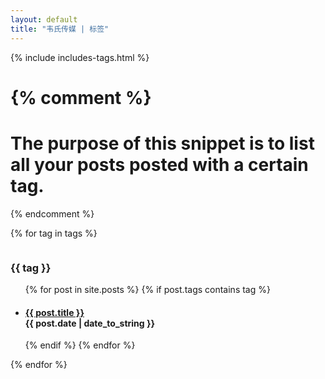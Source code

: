 ```yaml
---
layout: default
title: "韦氏传媒 | 标签"
---
```


{% include includes-tags.html %} 

{% comment %}
=======================
The purpose of this snippet is to list all your posts posted with a certain tag.
=======================
{% endcomment %}

{% for tag in tags %}

 <a name="{{ tag }}" style="position: relative; top: -60px; display: block; height: 0; overflow: hidden;"></a> 
 <h3>{{ tag }}</h3>
 <ul class="list-unstyled">
{% for post in site.posts %}
  {% if post.tags contains tag %}
   <li>
      <h4>
        <a href="{{ post.url }}"> {{ post.title }}</a>
        <div class="post-date"><span class="glyphicon glyphicon-time"></span> {{ post.date | date_to_string }} </div>
     </h4>
    </li> 
  {% endif %}
{% endfor %}
</ul>
{% endfor %}
